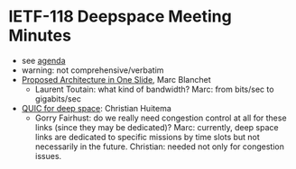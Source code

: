 # IETF-118 Deepspace Meeting Minutes

- see [agenda](README.md)
- warning: not comprehensive/verbatim
- [Proposed Architecture in One Slide](ietf118-deepspace-blanchet-in-one-slide.pdf), Marc Blanchet
	- Laurent Toutain: what kind of bandwidth? Marc: from bits/sec to gigabits/sec
- [QUIC for deep space](ietf118-deepspace-quic-in-space.pdf): Christian Huitema
	- Gorry Fairhust: do we really need congestion control at all for these links (since they may be dedicated)? Marc: currently, deep space links are dedicated to specific missions by time slots but not necessarily in the future. Christian: needed not only for congestion issues. 